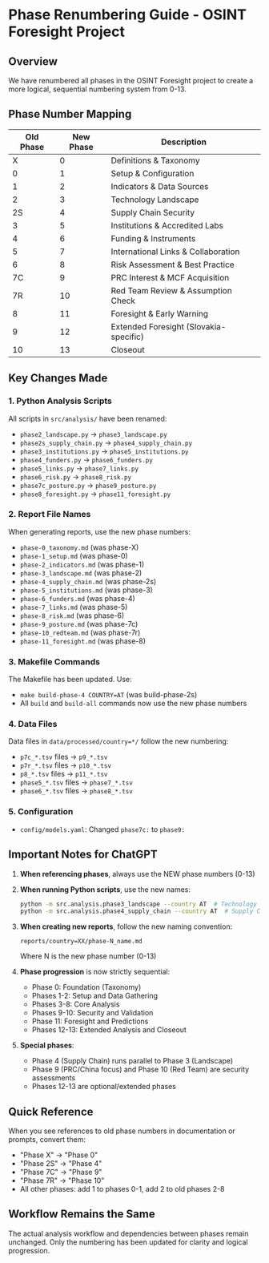 # Phase Renumbering Guide - OSINT Foresight Project

## Overview
We have renumbered all phases in the OSINT Foresight project to create a more logical, sequential numbering system from 0-13.

## Phase Number Mapping

| Old Phase | New Phase | Description |
|-----------|-----------|-------------|
| X | 0 | Definitions & Taxonomy |
| 0 | 1 | Setup & Configuration |
| 1 | 2 | Indicators & Data Sources |
| 2 | 3 | Technology Landscape |
| 2S | 4 | Supply Chain Security |
| 3 | 5 | Institutions & Accredited Labs |
| 4 | 6 | Funding & Instruments |
| 5 | 7 | International Links & Collaboration |
| 6 | 8 | Risk Assessment & Best Practice |
| 7C | 9 | PRC Interest & MCF Acquisition |
| 7R | 10 | Red Team Review & Assumption Check |
| 8 | 11 | Foresight & Early Warning |
| 9 | 12 | Extended Foresight (Slovakia-specific) |
| 10 | 13 | Closeout |

## Key Changes Made

### 1. Python Analysis Scripts
All scripts in `src/analysis/` have been renamed:
- `phase2_landscape.py` → `phase3_landscape.py`
- `phase2s_supply_chain.py` → `phase4_supply_chain.py`
- `phase3_institutions.py` → `phase5_institutions.py`
- `phase4_funders.py` → `phase6_funders.py`
- `phase5_links.py` → `phase7_links.py`
- `phase6_risk.py` → `phase8_risk.py`
- `phase7c_posture.py` → `phase9_posture.py`
- `phase8_foresight.py` → `phase11_foresight.py`

### 2. Report File Names
When generating reports, use the new phase numbers:
- `phase-0_taxonomy.md` (was phase-X)
- `phase-1_setup.md` (was phase-0)
- `phase-2_indicators.md` (was phase-1)
- `phase-3_landscape.md` (was phase-2)
- `phase-4_supply_chain.md` (was phase-2s)
- `phase-5_institutions.md` (was phase-3)
- `phase-6_funders.md` (was phase-4)
- `phase-7_links.md` (was phase-5)
- `phase-8_risk.md` (was phase-6)
- `phase-9_posture.md` (was phase-7c)
- `phase-10_redteam.md` (was phase-7r)
- `phase-11_foresight.md` (was phase-8)

### 3. Makefile Commands
The Makefile has been updated. Use:
- `make build-phase-4 COUNTRY=AT` (was build-phase-2s)
- All `build` and `build-all` commands now use the new phase numbers

### 4. Data Files
Data files in `data/processed/country=*/` follow the new numbering:
- `p7c_*.tsv` files → `p9_*.tsv`
- `p7r_*.tsv` files → `p10_*.tsv`
- `p8_*.tsv` files → `p11_*.tsv`
- `phase5_*.tsv` files → `phase7_*.tsv`
- `phase6_*.tsv` files → `phase8_*.tsv`

### 5. Configuration
- `config/models.yaml`: Changed `phase7c:` to `phase9:`

## Important Notes for ChatGPT

1. **When referencing phases**, always use the NEW phase numbers (0-13)

2. **When running Python scripts**, use the new names:
   ```bash
   python -m src.analysis.phase3_landscape --country AT  # Technology Landscape
   python -m src.analysis.phase4_supply_chain --country AT  # Supply Chain Security
   ```

3. **When creating new reports**, follow the new naming convention:
   ```
   reports/country=XX/phase-N_name.md
   ```
   Where N is the new phase number (0-13)

4. **Phase progression** is now strictly sequential:
   - Phase 0: Foundation (Taxonomy)
   - Phases 1-2: Setup and Data Gathering
   - Phases 3-8: Core Analysis
   - Phases 9-10: Security and Validation
   - Phase 11: Foresight and Predictions
   - Phases 12-13: Extended Analysis and Closeout

5. **Special phases**:
   - Phase 4 (Supply Chain) runs parallel to Phase 3 (Landscape)
   - Phase 9 (PRC/China focus) and Phase 10 (Red Team) are security assessments
   - Phases 12-13 are optional/extended phases

## Quick Reference
When you see references to old phase numbers in documentation or prompts, convert them:
- "Phase X" → "Phase 0"
- "Phase 2S" → "Phase 4"
- "Phase 7C" → "Phase 9"
- "Phase 7R" → "Phase 10"
- All other phases: add 1 to phases 0-1, add 2 to old phases 2-8

## Workflow Remains the Same
The actual analysis workflow and dependencies between phases remain unchanged. Only the numbering has been updated for clarity and logical progression.